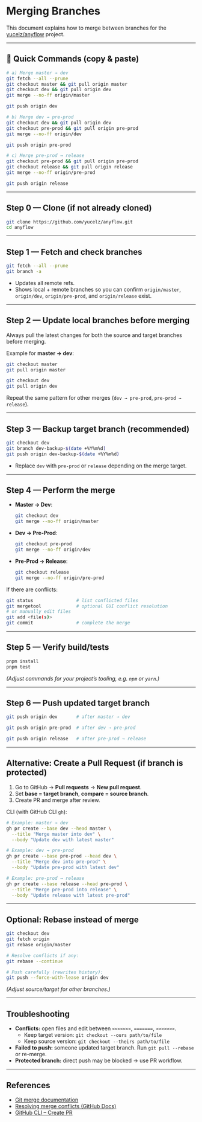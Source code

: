# Merging Branches

This document explains how to merge between branches for the [yucelz/anyflow](https://github.com/yucelz/anyflow) project.

---

## 🚀 Quick Commands (copy & paste)

```bash
# a) Merge master → dev
git fetch --all --prune
git checkout master && git pull origin master
git checkout dev && git pull origin dev
git merge --no-ff origin/master

git push origin dev

# b) Merge dev → pre-prod
git checkout dev && git pull origin dev
git checkout pre-prod && git pull origin pre-prod
git merge --no-ff origin/dev

git push origin pre-prod

# c) Merge pre-prod → release
git checkout pre-prod && git pull origin pre-prod
git checkout release && git pull origin release
git merge --no-ff origin/pre-prod

git push origin release
```

---

## Step 0 — Clone (if not already cloned)
```bash
git clone https://github.com/yucelz/anyflow.git
cd anyflow
```

---

## Step 1 — Fetch and check branches
```bash
git fetch --all --prune
git branch -a
```
- Updates all remote refs.
- Shows local + remote branches so you can confirm `origin/master`, `origin/dev`, `origin/pre-prod`, and `origin/release` exist.

---

## Step 2 — Update local branches before merging
Always pull the latest changes for both the source and target branches before merging.

Example for **master → dev**:
```bash
git checkout master
git pull origin master

git checkout dev
git pull origin dev
```

Repeat the same pattern for other merges (`dev → pre-prod`, `pre-prod → release`).

---

## Step 3 — Backup target branch (recommended)
```bash
git checkout dev
git branch dev-backup-$(date +%Y%m%d)
git push origin dev-backup-$(date +%Y%m%d)
```
- Replace `dev` with `pre-prod` or `release` depending on the merge target.

---

## Step 4 — Perform the merge
- **Master → Dev**:
  ```bash
  git checkout dev
  git merge --no-ff origin/master
  ```
- **Dev → Pre-Prod**:
  ```bash
  git checkout pre-prod
  git merge --no-ff origin/dev
  ```
- **Pre-Prod → Release**:
  ```bash
  git checkout release
  git merge --no-ff origin/pre-prod
  ```

If there are conflicts:
```bash
git status                # list conflicted files
git mergetool             # optional GUI conflict resolution
# or manually edit files
git add <file(s)>
git commit                # complete the merge
```

---

## Step 5 — Verify build/tests
```bash
pnpm install
pnpm test
```
*(Adjust commands for your project’s tooling, e.g. `npm` or `yarn`.)*

---

## Step 6 — Push updated target branch
```bash
git push origin dev       # after master → dev

git push origin pre-prod  # after dev → pre-prod

git push origin release   # after pre-prod → release
```

---

## Alternative: Create a Pull Request (if branch is protected)

1. Go to GitHub → **Pull requests** → **New pull request**.
2. Set **base = target branch**, **compare = source branch**.
3. Create PR and merge after review.

CLI (with GitHub CLI `gh`):
```bash
# Example: master → dev
gh pr create --base dev --head master \
  --title "Merge master into dev" \
  --body "Update dev with latest master"

# Example: dev → pre-prod
gh pr create --base pre-prod --head dev \
  --title "Merge dev into pre-prod" \
  --body "Update pre-prod with latest dev"

# Example: pre-prod → release
gh pr create --base release --head pre-prod \
  --title "Merge pre-prod into release" \
  --body "Update release with latest pre-prod"
```

---

## Optional: Rebase instead of merge
```bash
git checkout dev
git fetch origin
git rebase origin/master

# Resolve conflicts if any:
git rebase --continue

# Push carefully (rewrites history):
git push --force-with-lease origin dev
```
*(Adjust source/target for other branches.)*

---

## Troubleshooting
- **Conflicts:** open files and edit between `<<<<<<<`, `=======`, `>>>>>>>`.
  - Keep target version: `git checkout --ours path/to/file`
  - Keep source version: `git checkout --theirs path/to/file`
- **Failed to push:** someone updated target branch. Run `git pull --rebase` or re-merge.
- **Protected branch:** direct push may be blocked → use PR workflow.

---

## References
- [Git merge documentation](https://git-scm.com/docs/git-merge)
- [Resolving merge conflicts (GitHub Docs)](https://docs.github.com/articles/resolving-a-merge-conflict-using-the-command-line)
- [GitHub CLI – Create PR](https://cli.github.com/manual/gh_pr_create)
